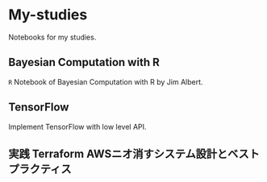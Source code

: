 # My-studies
Notebooks for my studies.

## Bayesian Computation with R
`R` Notebook of Bayesian Computation with R by Jim Albert.


## TensorFlow
Implement TensorFlow with low level API.

## 実践 Terraform AWSニオ消すシステム設計とベストプラクティス

